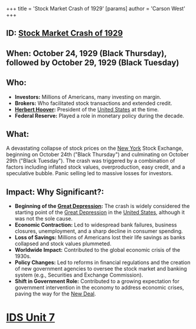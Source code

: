 +++
 title = 'Stock Market Crash of 1929'
[params]
	author = 'Carson West'
+++
## ID: [Stock Market Crash of 1929](./../stock-market-crash-of-1929/)

## When: October 24, 1929 (Black Thursday), followed by October 29, 1929 (Black Tuesday)

## Who: 
* **Investors:** Millions of Americans, many investing on margin.
* **Brokers:** Who facilitated stock transactions and extended credit.
* **[Herbert Hoover](./../herbert-hoover/):** President of the [United States](./../united-states/) at the time.
* **Federal Reserve:** Played a role in monetary policy during the decade.

## What: 

A devastating collapse of stock prices on the [New York](./../new-york/) Stock Exchange, beginning on October 24th ("Black Thursday") and culminating on October 29th ("Black Tuesday"). The crash was triggered by a combination of factors including inflated stock values, overproduction, easy credit, and a speculative bubble. Panic selling led to massive losses for investors.

## Impact: Why Significant?: 
* **Beginning of the [Great Depression](./../great-depression/):** The crash is widely considered the starting point of the [Great Depression](./../great-depression/) in the [United States](./../united-states/), although it was not the sole cause.
* **Economic Contraction:** Led to widespread bank failures, business closures, unemployment, and a sharp decline in consumer spending.
* **Loss of Savings:** Millions of Americans lost their life savings as banks collapsed and stock values plummeted.
* **Worldwide Impact:** Contributed to the global economic crisis of the 1930s.
* **Policy Changes:** Led to reforms in financial regulations and the creation of new government agencies to oversee the stock market and banking system (e.g., Securities and Exchange Commission).
* **Shift in Government Role:** Contributed to a growing expectation for government intervention in the economy to address economic crises, paving the way for the [New Deal](./../new-deal/).

# [IDS Unit 7](./../ids-unit-7/)